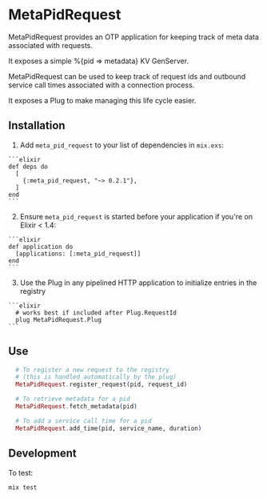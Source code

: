 # MetaPidRequest

MetaPidRequest provides an OTP application for keeping
track of meta data associated with requests.

It exposes a simple %{pid => metadata} KV GenServer.

MetaPidRequest can be used to keep track of request ids
and outbound service call times associated with a connection
process.

It exposes a Plug to make managing this life cycle easier.

## Installation

  1. Add `meta_pid_request` to your list of dependencies in `mix.exs`:

    ```elixir
    def deps do
      [
        {:meta_pid_request, "~> 0.2.1"},
      ]
    end
    ```

  2. Ensure `meta_pid_request` is started before your application if you're on Elixir &lt; 1.4:

    ```elixir
    def application do
      [applications: [:meta_pid_request]]
    end
    ```

  3. Use the Plug in any pipelined HTTP application to initialize entries in the registry

    ```elixir
      # works best if included after Plug.RequestId
      plug MetaPidRequest.Plug
    ```

## Use

  ```elixir
    # To register a new request to the registry
    # (this is handled automatically by the plug)
    MetaPidRequest.register_request(pid, request_id)

    # To retrieve metadata for a pid
    MetaPidRequest.fetch_metadata(pid)

    # To add a service call time for a pid
    MetaPidRequest.add_time(pid, service_name, duration)
  ```

## Development

To test:
```
mix test
```
